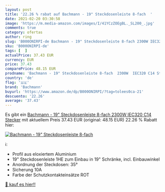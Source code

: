 ```yaml
---
layout: post
title: '22.26 % rabat auf Bachmann - 19" Steckdosenleiste 8-fach  '
date: 2021-02-20 03:30:58
image: 'https://m.media-amazon.com/images/I/41YCzZOEgBL._SL200_.jpg'
comments: true
category: ofertas
author: ring
slug: 'B000ONIRPI-de Bachmann - 19" Steckdosenleiste 8-fach 2300W IEC320 C14...'
sku: 'B000ONIRPI-de'
tags: [  ]
actualPrice: 37.43 EUR
currency: EUR
price: 37.43
comparePrice: 48.15 EUR
prodname: 'Bachmann - 19" Steckdosenleiste 8-fach  2300W  IEC320 C14 Stecker'
country: 'de'
flag: '🇩🇪'
brand: 'Bachmann'
buyurl: 'https://www.amazon.de/dp/B000ONIRPI/?tag=tolees0ca-21'
descuento: '22.26'
average: '37.43'
---
```


Es gibt ein [Bachmann - 19" Steckdosenleiste 8-fach  2300W  IEC320 C14 Stecker](https://www.amazon.de/dp/B000ONIRPI/?tag=tolees0ca-21) mit aktuellem Preis 37.43 EUR (original: 48.15 EUR) 22.26 % Rabatt hier:

[![Bachmann - 19" Steckdosenleiste 8-fach  ](https://m.media-amazon.com/images/I/41YCzZOEgBL._SL200_.jpg)](https://www.amazon.de/dp/B000ONIRPI/?tag=tolees0ca-21)

ℹ️:

- Profil aus eloxiertem Aluminium
- 19" Steckdosenleiste 1HE zum Einbau in 19" Schränke, incl. Einbauwinkel
- Anordnung der Steckdosen: 35°
- Sicherung 10A
- Farbe der Schutzkontakteinsätze ROT

[🛒 kauf es hier!!](https://www.amazon.de/dp/B000ONIRPI/?tag=tolees0ca-21)
